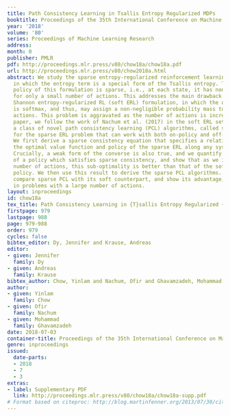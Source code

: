 ```yaml
---
title: Path Consistency Learning in Tsallis Entropy Regularized MDPs
booktitle: Proceedings of the 35th International Conference on Machine Learning
year: '2018'
volume: '80'
series: Proceedings of Machine Learning Research
address: 
month: 0
publisher: PMLR
pdf: http://proceedings.mlr.press/v80/chow18a/chow18a.pdf
url: http://proceedings.mlr.press/v80/chow2018a.html
abstract: We study the sparse entropy-regularized reinforcement learning (ERL) problem
  in which the entropy term is a special form of the Tsallis entropy. The optimal
  policy of this formulation is sparse, i.e., at each state, it has non-zero probability
  for only a small number of actions. This addresses the main drawback of the standard
  Shannon entropy-regularized RL (soft ERL) formulation, in which the optimal policy
  is softmax, and thus, may assign a non-negligible probability mass to non-optimal
  actions. This problem is aggravated as the number of actions is increased. In this
  paper, we follow the work of Nachum et al. (2017) in the soft ERL setting, and propose
  a class of novel path consistency learning (PCL) algorithms, called sparse PCL,
  for the sparse ERL problem that can work with both on-policy and off-policy data.
  We first derive a sparse consistency equation that specifies a relationship between
  the optimal value function and policy of the sparse ERL along any system trajectory.
  Crucially, a weak form of the converse is also true, and we quantify the sub-optimality
  of a policy which satisfies sparse consistency, and show that as we increase the
  number of actions, this sub-optimality is better than that of the soft ERL optimal
  policy. We then use this result to derive the sparse PCL algorithms. We empirically
  compare sparse PCL with its soft counterpart, and show its advantage, especially
  in problems with a large number of actions.
layout: inproceedings
id: chow18a
tex_title: Path Consistency Learning in {T}sallis Entropy Regularized {MDP}s
firstpage: 979
lastpage: 988
page: 979-988
order: 979
cycles: false
bibtex_editor: Dy, Jennifer and Krause, Andreas
editor:
- given: Jennifer
  family: Dy
- given: Andreas
  family: Krause
bibtex_author: Chow, Yinlam and Nachum, Ofir and Ghavamzadeh, Mohammad
author:
- given: Yinlam
  family: Chow
- given: Ofir
  family: Nachum
- given: Mohammad
  family: Ghavamzadeh
date: 2018-07-03
container-title: Proceedings of the 35th International Conference on Machine Learning
genre: inproceedings
issued:
  date-parts:
  - 2018
  - 7
  - 3
extras:
- label: Supplementary PDF
  link: http://proceedings.mlr.press/v80/chow18a/chow18a-supp.pdf
# Format based on citeproc: http://blog.martinfenner.org/2013/07/30/citeproc-yaml-for-bibliographies/
---
```

